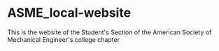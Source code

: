 # ASME_local-website
This is the website of the Student's Section of the American Society of Mechanical Engineer's college chapter 
